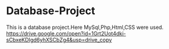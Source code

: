 # Database-Project
This is a database project.Here MySql,Php,Html,CSS were used.
https://drive.google.com/open?id=1Grt2Uot4dki-sCbxeKDIgd6yhXSCbZg4&usp=drive_copy

